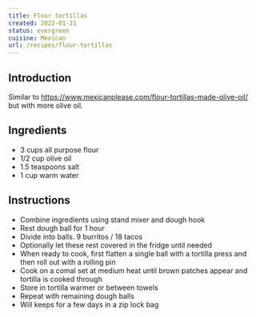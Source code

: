 ```yaml
---
title: Flour tortillas
created: 2022-01-21
status: evergreen
cuisine: Mexican
url: /recipes/flour-tortillas
---
```


## Introduction

Similar to https://www.mexicanplease.com/flour-tortillas-made-olive-oil/ but with more olive oil.

## Ingredients

- 3 cups all purpose flour
- 1/2 cup olive oil
- 1.5 teaspoons salt
- 1 cup warm water

## Instructions

- Combine ingredients using stand mixer and dough hook
- Rest dough ball for 1 hour
- Divide into balls. 9 burritos / 18 tacos
- Optionally let these rest covered in the fridge until needed
- When ready to cook, first flatten a single ball with a tortilla press and then roll out with a rolling pin
- Cook on a comal set at medium heat until brown patches appear and tortilla is cooked through
- Store in tortilla warmer or between towels
- Repeat with remaining dough balls
- Will keeps for a few days in a zip lock bag
